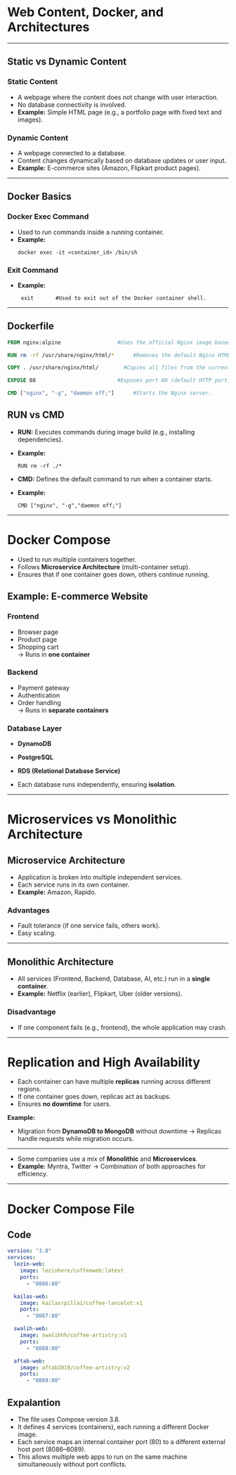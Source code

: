 # Web Content, Docker, and Architectures

---

## Static vs Dynamic Content

### Static Content
- A webpage where the content does not change with user interaction.  
- No database connectivity is involved.  
- **Example:** Simple HTML page (e.g., a portfolio page with fixed text and images).  

### Dynamic Content
- A webpage connected to a database.  
- Content changes dynamically based on database updates or user input.  
- **Example:** E-commerce sites (Amazon, Flipkart product pages).  

---


## Docker Basics

### Docker Exec Command
- Used to run commands inside a running container.  
- **Example:**  
  ```
  docker exec -it <container_id> /bin/sh

  ```
### Exit Command
- **Example:**
    ```
     exit       #Used to exit out of the Docker container shell.

    ```

---

## Dockerfile

```dockerfile
FROM nginx:alpine                  #Uses the official Nginx image based on Alpine Linux (lightweight). 

RUN rm -rf /usr/share/nginx/html/*      #Removes the default Nginx HTML files. Ensures that only your custom files will be served.

COPY . /usr/share/nginx/html/        #Copies all files from the current directory (.) into the Nginx web root directory.

EXPOSE 80                          #Exposes port 80 (default HTTP port). Allows the container to serve web content to the host machine.

CMD ["nginx", "-g", "daemon off;"]      #Starts the Nginx server.

```

## RUN vs CMD

- **RUN:** Executes commands during image build (e.g., installing dependencies).
- **Example:**
    ```
    RUN rm -rf ./*

    ```


- **CMD:** Defines the default command to run when a container starts.
- **Example:**
    ```
    CMD ["nginx", "-g","daemon off;"]

    ```

---

# Docker Compose 

- Used to run multiple containers together.  
- Follows **Microservice Architecture** (multi-container setup).  
- Ensures that if one container goes down, others continue running.  

## Example: E-commerce Website

### Frontend
- Browser page  
- Product page  
- Shopping cart  
→ Runs in **one container**  

### Backend
- Payment gateway  
- Authentication  
- Order handling  
→ Runs in **separate containers**  

### Database Layer
- **DynamoDB**  
- **PostgreSQL**  
- **RDS (Relational Database Service)**  

- Each database runs independently, ensuring **isolation**.  

---

# Microservices vs Monolithic Architecture

## Microservice Architecture
- Application is broken into multiple independent services.  
- Each service runs in its own container.  
- **Example:** Amazon, Rapido.  

### Advantages
- Fault tolerance (if one service fails, others work).  
- Easy scaling.  

---

## Monolithic Architecture
- All services (Frontend, Backend, Database, AI, etc.) run in a **single container**.  
- **Example:** Netflix (earlier), Flipkart, Uber (older versions).  

### Disadvantage
- If one component fails (e.g., frontend), the whole application may crash.  

---

# Replication and High Availability
- Each container can have multiple **replicas** running across different regions.  
- If one container goes down, replicas act as backups.  
- Ensures **no downtime** for users.  

**Example:**  
- Migration from **DynamoDB to MongoDB** without downtime → Replicas handle requests while migration occurs.  

---

- Some companies use a mix of **Monolithic** and **Microservices**.  
- **Example:** Myntra, Twitter → Combination of both approaches for efficiency.

---

# Docker Compose File

## Code

```yaml
version: "3.8" 
services: 
  lezin-web: 
    image: lezinhere/coffeeweb:latest 
    ports: 
      - "8086:80" 

  kailas-web: 
    image: kailasrpillai/coffee-lancelot:v1 
    ports: 
      - "8087:80" 

  swalih-web: 
    image: swalihhh/coffee-artistry:v1 
    ports: 
      - "8088:80" 

  aftab-web: 
    image: aftab2010/coffee-artistry:v2 
    ports: 
      - "8089:80"

```

## Expalantion

- The file uses Compose version 3.8.
- It defines 4 services (containers), each running a different Docker image.
- Each service maps an internal container port (80) to a different external host port (8086–8089).
- This allows multiple web apps to run on the same machine simultaneously without port conflicts.
